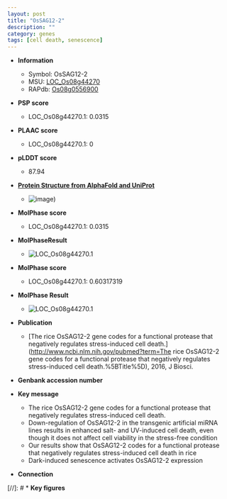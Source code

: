 ```yaml
---
layout: post
title: "OsSAG12-2"
description: ""
category: genes
tags: [cell death, senescence]
---
```


* **Information**  
    + Symbol: OsSAG12-2  
    + MSU: [LOC_Os08g44270](http://rice.plantbiology.msu.edu/cgi-bin/ORF_infopage.cgi?orf=LOC_Os08g44270)  
    + RAPdb: [Os08g0556900](http://rapdb.dna.affrc.go.jp/viewer/gbrowse_details/irgsp1?name=Os08g0556900)  

* **PSP score**  
    + LOC_Os08g44270.1: 0.0315 

* **PLAAC score**  
    + LOC_Os08g44270.1: 0 

* **pLDDT score**
    + 87.94

* **[Protein Structure from AlphaFold and UniProt](https://www.uniprot.org/uniprotkb/Q6ZJ18/entry#structure)**
    + ![image](https://ricepsp.github.io/images/Q6/AF-Q6ZJ18-F1.png))

* **MolPhase score**
    + LOC_Os08g44270.1: 0.0315

* **MolPhaseResult**
    + ![LOC_Os08g44270.1](https://ricepsp.github.io/pictures/LOC_Os08g/LOC_Os08g44270.1.png)

* **MolPhase score**
    + LOC_Os08g44270.1: 0.60317319

* **MolPhase Result**
    + ![LOC_Os08g44270.1](https://304243504.github.io/Pictures/LOC_Os08g/LOC_Os08g44270.1.png)

* **Publication**  
    + [The rice OsSAG12-2 gene codes for a functional protease that negatively regulates stress-induced cell death.](http://www.ncbi.nlm.nih.gov/pubmed?term=The rice OsSAG12-2 gene codes for a functional protease that negatively regulates stress-induced cell death.%5BTitle%5D), 2016, J Biosci.

* **Genbank accession number**  

* **Key message**  
    + The rice OsSAG12-2 gene codes for a functional protease that negatively regulates stress-induced cell death.
    + Down-regulation of OsSAG12-2 in the transgenic artificial miRNA lines results in enhanced salt- and UV-induced cell death, even though it does not affect cell viability in the stress-free condition
    + Our results show that OsSAG12-2 codes for a functional protease that negatively regulates stress-induced cell death in rice
    + Dark-induced senescence activates OsSAG12-2 expression

* **Connection**  

[//]: # * **Key figures**  


